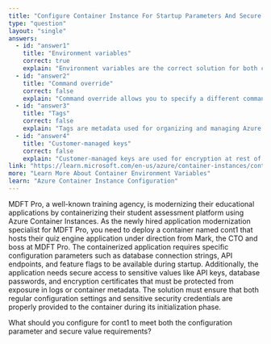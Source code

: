```yaml
---
title: "Configure Container Instance For Startup Parameters And Secure Values"
type: "question"
layout: "single"
answers:
  - id: "answer1"
    title: "Environment variables"
    correct: true
    explain: "Environment variables are the correct solution for both configuration parameters and secure values. Azure Container Instances supports both regular environment variables for configuration and secure environment variables for sensitive data like passwords and keys."
  - id: "answer2"
    title: "Command override"
    correct: false
    explain: "Command override allows you to specify a different command to run when the container starts, but it doesn't provide a secure way to pass configuration parameters or sensitive values to the container application."
  - id: "answer3"
    title: "Tags"
    correct: false
    explain: "Tags are metadata used for organizing and managing Azure resources. They are not accessible by the container application and cannot be used to pass configuration parameters or secure values during startup."
  - id: "answer4"
    title: "Customer-managed keys"
    correct: false
    explain: "Customer-managed keys are used for encryption at rest of Azure resources. They don't provide a mechanism for passing configuration parameters or secure values to containers during startup."
link: "https://learn.microsoft.com/en-us/azure/container-instances/container-instances-environment-variables"
more: "Learn More About Container Environment Variables"
learn: "Azure Container Instance Configuration"
---
```


MDFT Pro, a well-known training agency, is modernizing their educational applications by containerizing their student assessment platform using Azure Container Instances. As the newly hired application modernization specialist for MDFT Pro, you need to deploy a container named cont1 that hosts their quiz engine application under direction from Mark, the CTO and boss at MDFT Pro. The containerized application requires specific configuration parameters such as database connection strings, API endpoints, and feature flags to be available during startup. Additionally, the application needs secure access to sensitive values like API keys, database passwords, and encryption certificates that must be protected from exposure in logs or container metadata. The solution must ensure that both regular configuration settings and sensitive security credentials are properly provided to the container during its initialization phase.

What should you configure for cont1 to meet both the configuration parameter and secure value requirements?
